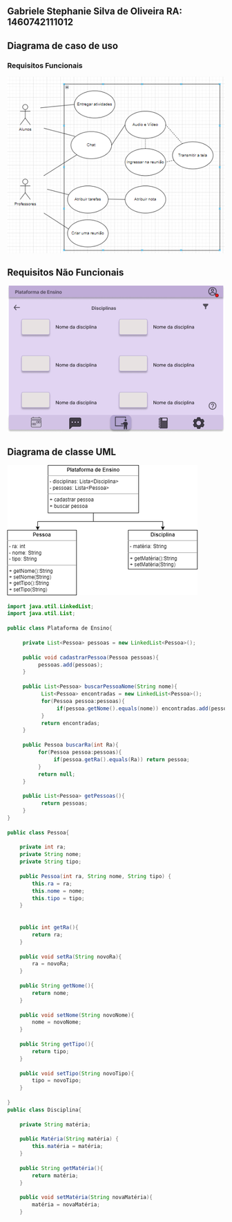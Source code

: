## Gabriele Stephanie Silva de Oliveira RA: 1460742111012	

## Diagrama de caso de uso

### Requisitos Funcionais

<img src = "https://github.com/oliveira-gabriele/bertoti/blob/main/Engenharia%20de%20Software%20I/caso-de-uso.png">

## Requisitos Não Funcionais

<img src = "https://github.com/oliveira-gabriele/bertoti/blob/main/Engenharia%20de%20Software%20I/Wireframe.png">


## Diagrama de classe UML

<img src = "https://github.com/oliveira-gabriele/bertoti/blob/main/Engenharia%20de%20Software%20I/UML.drawio.png">

~~~java
import java.util.LinkedList;
import java.util.List;

public class Plataforma de Ensino{

     private List<Pessoa> pessoas = new LinkedList<Pessoa>();

     public void cadastrarPessoa(Pessoa pessoas){
          pessoas.add(pessoas);
     }

     public List<Pessoa> buscarPessoaNome(String nome){
           List<Pessoa> encontradas = new LinkedList<Pessoa>();
           for(Pessoa pessoa:pessoas){
                if(pessoa.getNome().equals(nome)) encontradas.add(pessoa);
           }
           return encontradas;
     }

     public Pessoa buscarRa(int Ra){
          for(Pessoa pessoa:pessoas){
               if(pessoa.getRa().equals(Ra)) return pessoa; 
          }
          return null;
     }

     public List<Pessoa> getPessoas(){
           return pessoas;
     }
}

public class Pessoa{
	
	private int ra;
	private String nome;
	private String tipo;
	
	public Pessoa(int ra, String nome, String tipo) {
		this.ra = ra;
		this.nome = nome;
		this.tipo = tipo;
	}


	public int getRa(){
		return ra;
	}
	
	public void setRa(String novoRa){
		ra = novoRa;
	}

	public String getNome(){
		return nome;
	}
	
	public void setNome(String novoNome){
		nome = novoNome;
	}

	public String getTipo(){
		return tipo;
	}
	
	public void setTipo(String novoTipo){
		tipo = novoTipo;
	}

}
public class Disciplina{
	
	private String matéria;
		
	public Matéria(String matéria) {
		this.matéria = matéria;
	}

	public String getMatéria(){
		return matéria;
	}
	
	public void setMatéria(String novaMatéria){
		matéria = novaMatéria;
	}
~~~




